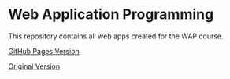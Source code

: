 # Web Application Programming

This repository contains all web apps created for the WAP course.

[GitHub Pages Version](https://dawithw.github.io/WAP/)

[Original Version](http://mumstudents.org/~109407/)
